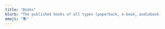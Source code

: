 ```yaml
---
title: "Books"
blurb: "The published books of all types (paperback, e-book, audiobook, etc.) that Sam Killermann contributed to."
emoji: "📚"
---
```

